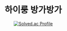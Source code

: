 
<div align="center">
<h1>하이룽 방가방가</h1>

[![Solved.ac Profile](http://mazassumnida.wtf/api/generate_badge?boj=Ercnard)](https://solved.ac/ercnard)

</div>
<!--
**Erc-nard/Erc-nard** is a ✨ _special_ ✨ repository because its `README.md` (this file) appears on your GitHub profile.

Here are some ideas to get you started:

- 🔭 I’m currently working on ...
- 🌱 I’m currently learning ...
- 👯 I’m looking to collaborate on ...
- 🤔 I’m looking for help with ...
- 💬 Ask me about ...
- 📫 How to reach me: ...
- 😄 Pronouns: ...
- ⚡ Fun fact: ...
-->
